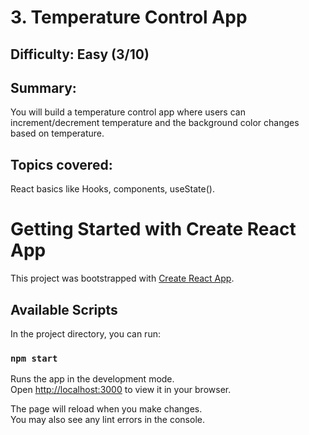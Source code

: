 # 3. Temperature Control App

## Difficulty: Easy (3/10)

## Summary:
You will build a temperature control app where users can increment/decrement temperature and the background color changes based on temperature.

## Topics covered:
React basics like Hooks, components, useState().

# Getting Started with Create React App

This project was bootstrapped with [Create React App](https://github.com/facebook/create-react-app).

## Available Scripts

In the project directory, you can run:

### `npm start`

Runs the app in the development mode.\
Open [http://localhost:3000](http://localhost:3000) to view it in your browser.

The page will reload when you make changes.\
You may also see any lint errors in the console.